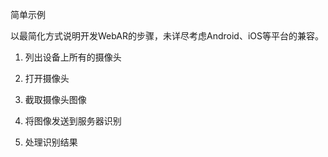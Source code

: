 简单示例


以最简化方式说明开发WebAR的步骤，未详尽考虑Android、iOS等平台的兼容。


1. 列出设备上所有的摄像头

2. 打开摄像头

3. 截取摄像头图像

4. 将图像发送到服务器识别

5. 处理识别结果
